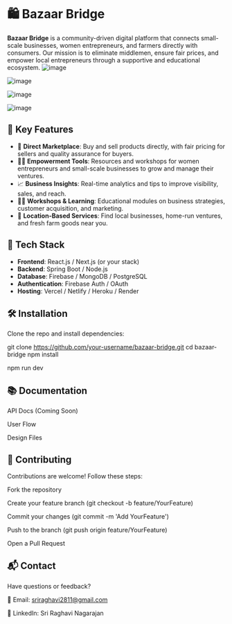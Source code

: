 # 🛍️ Bazaar Bridge

**Bazaar Bridge** is a community-driven digital platform that connects small-scale businesses, women entrepreneurs, and farmers directly with consumers. Our mission is to eliminate middlemen, ensure fair prices, and empower local entrepreneurs through a supportive and educational ecosystem.
![image](https://github.com/user-attachments/assets/3311e9dd-0b71-402d-9b34-9e3a63dd7b83)

![image](https://github.com/user-attachments/assets/96485cff-c793-4182-9b67-5ba4832579f1)


![image](https://github.com/user-attachments/assets/9b93de33-f97d-4f2d-8eac-3fd228587f82)


![image](https://github.com/user-attachments/assets/e7f160df-3ddb-43c4-b62b-129a6ee32ee4)



## 🌟 Key Features

- 🛒 **Direct Marketplace**: Buy and sell products directly, with fair pricing for sellers and quality assurance for buyers.
- 👩‍🌾 **Empowerment Tools**: Resources and workshops for women entrepreneurs and small-scale businesses to grow and manage their ventures.
- 📈 **Business Insights**: Real-time analytics and tips to improve visibility, sales, and reach.
- 🧑‍🏫 **Workshops & Learning**: Educational modules on business strategies, customer acquisition, and marketing.
- 📍 **Location-Based Services**: Find local businesses, home-run ventures, and fresh farm goods near you.

## 🚀 Tech Stack

- **Frontend**: React.js / Next.js (or your stack)
- **Backend**: Spring Boot / Node.js
- **Database**: Firebase / MongoDB / PostgreSQL
- **Authentication**: Firebase Auth / OAuth
- **Hosting**: Vercel / Netlify / Heroku / Render

## 🛠️ Installation

Clone the repo and install dependencies:


git clone https://github.com/your-username/bazaar-bridge.git
cd bazaar-bridge
npm install
 



npm run dev

## 📚 Documentation
API Docs (Coming Soon)

User Flow

Design Files

## 🤝 Contributing
Contributions are welcome! Follow these steps:

Fork the repository

Create your feature branch (git checkout -b feature/YourFeature)

Commit your changes (git commit -m 'Add YourFeature')

Push to the branch (git push origin feature/YourFeature)

Open a Pull Request

## 📬 Contact
Have questions or feedback?

📧 Email: sriraghavi2811@gmail.com

💼 LinkedIn: Sri Raghavi Nagarajan
